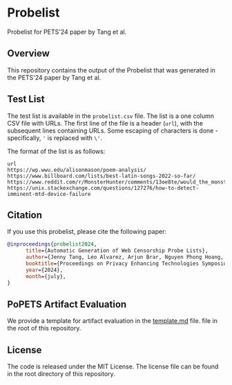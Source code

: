 # Probelist
Probelist for PETS'24 paper by Tang et al.

## Overview
This repository contains the output of the Probelist that was generated in the PETS'24 paper by Tang et al.

## Test List
The test list is available in the `probelist.csv` file. The list is a one
column CSV file with URLs. The first line of the file is a header (`url`), with
the subsequent lines containing URLs. Some escaping of characters is done -
specifically, `'` is replaced with `\'`.

The format of the list is as follows:

```text
url
https://wp.wwu.edu/alisonmason/poem-analysis/
https://www.billboard.com/lists/best-latin-songs-2022-so-far/
https://www.reddit.com/r/MonsterHunter/comments/13oe8te/would_the_monster_hunters_be_able_to_fight_the/
https://unix.stackexchange.com/questions/127276/how-to-detect-imminent-mtd-device-failure
```

## Citation
If you use this probelist, please cite the following paper:

```bibtex
@inproceedings{probelist2024,
      title={Automatic Generation of Web Censorship Probe Lists},
      author={Jenny Tang, Léo Alvarez, Arjun Brar, Nguyen Phong Hoang, and Nicolas Christin},
      booktitle={Proceedings on Privacy Enhancing Technologies Symposium (PETS)},
      year={2024},
      month={july},
}
```

## PoPETS Artifact Evaluation
We provide a template for artifact evaluation in the [template.md](template.md)
file. file in the root of this repository.

## License
The code is released under the MIT License. The license file can be found in the root directory of this repository.
